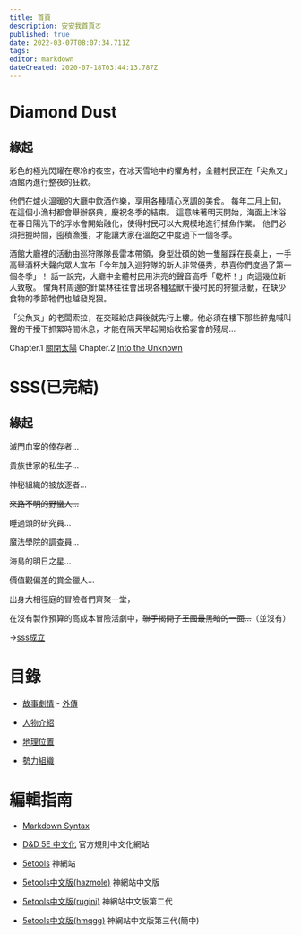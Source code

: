 ```yaml
---
title: 首頁
description: 安安我首頁ㄛ
published: true
date: 2022-03-07T08:07:34.711Z
tags: 
editor: markdown
dateCreated: 2020-07-18T03:44:13.787Z
---
```


# Diamond Dust
## 緣起
彩色的極光閃耀在寒冷的夜空，在冰天雪地中的懼角村，全體村民正在「尖魚叉」酒館內進行整夜的狂歡。

他們在爐火溫暖的大廳中飲酒作樂，享用各種精心烹調的美食。
每年二月上旬，在這個小漁村都會舉辦祭典，慶祝冬季的結束。
這意味著明天開始，海面上沐浴在春日陽光下的浮冰會開始融化，使得村民可以大規模地進行捕魚作業。
他們必須把握時間，囤積漁獲，才能讓大家在溫飽之中度過下一個冬季。

酒館大廳裡的活動由巡狩隊隊長雷本帶領，身型壯碩的她一隻腳踩在長桌上，一手高舉酒杯大聲向眾人宣布「今年加入巡狩隊的新人非常優秀，恭喜你們度過了第一個冬季」！
話一說完，大廳中全體村民用洪亮的聲音高呼「乾杯！」向這幾位新人致敬。
懼角村周邊的針葉林往往會出現各種猛獸干擾村民的狩獵活動，在缺少食物的季節牠們也越發兇狠。

「尖魚叉」的老闆索拉，在交班給店員後就先行上樓。他必須在樓下那些醉鬼喊叫聲的干擾下抓緊時間休息，才能在隔天早起開始收拾宴會的殘局…

Chapter.1 [關閉太陽](/故事/冒險章節/關閉太陽)
Chapter.2 [Into the Unknown](/故事/冒險章節/第二章)


# SSS(已完結)

## 緣起
滅門血案的倖存者...

貴族世家的私生子...

神秘組織的被放逐者...

~~來路不明的野蠻人…~~

睡過頭的研究員...

魔法學院的調查員...

海島的明日之星...

價值觀偏差的賞金獵人...

出身大相徑庭的冒險者們齊聚一堂，

在沒有製作預算的高成本冒險活劇中，~~聯手揭開了王國最黑暗的一面…~~（並沒有）

→[sss成立](/故事/SSS/sss成立)
# 目錄

- [故事劇情](/故事) - [外傳](故事/外傳)

- [人物介紹](/角色)

- [地理位置](/地理)

- [勢力組織](/組織)

# 編輯指南

- [Markdown Syntax](https://docs-legacy.requarks.io/wiki/user-guide/markdown-syntax)

- [D&D 5E 中文化](https://trpgtdnd.weebly.com/) 官方規則中文化網站

- [5etools](https://5e.tools/5etools.html) 神網站

- [5etools中文版(hazmole)](http://5etools.wayneh.tw/5etools.html) 神網站中文版

- [5etools中文版(rugini)](https://qwas368.github.io/5etools/5etools.html) 神網站中文版第二代

- [5etools中文版(hmqgg)](https://5e.dickytwister.org/5etools.html) 神網站中文版第三代(簡中)
